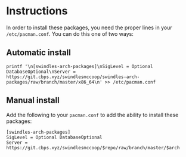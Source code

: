# Instructions
In order to install these packages, you need the proper lines in your `/etc/pacman.conf`. You can do this one of two ways:

## Automatic install
```
printf '\n[swindles-arch-packages]\nSigLevel = Optional DatabaseOptional\nServer = https://git.cbps.xyz/swindlesmccoop/swindles-arch-packages/raw/branch/master/x86_64\n' >> /etc/pacman.conf
```

## Manual install
Add the following to your `pacman.conf` to add the ability to install these packages:
```
[swindles-arch-packages]
SigLevel = Optional DatabaseOptional
Server = https://git.cbps.xyz/swindlesmccoop/$repo/raw/branch/master/$arch
```
